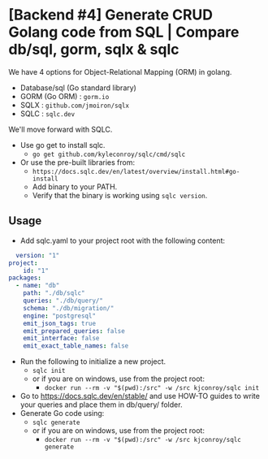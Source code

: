 # [Backend #4] Generate CRUD Golang code from SQL | Compare db/sql, gorm, sqlx & sqlc

We have 4 options for Object-Relational Mapping (ORM) in golang.

- Database/sql (Go standard library)
- GORM (Go ORM) : `gorm.io`
- SQLX : `github.com/jmoiron/sqlx`
- SQLC : `sqlc.dev`

We'll move forward with SQLC.

- Use go get to install sqlc.
  - `go get github.com/kyleconroy/sqlc/cmd/sqlc`
- Or use the pre-built libraries from:
  - `https://docs.sqlc.dev/en/latest/overview/install.html#go-install`
  - Add binary to your PATH.
  - Verify that the binary is working using `sqlc version`.

## Usage

- Add sqlc.yaml to your project root with the following content:

```yaml
  version: "1"
project:
    id: "1"
packages:
  - name: "db"
    path: "./db/sqlc"
    queries: "./db/query/"
    schema: "./db/migration/"
    engine: "postgresql"
    emit_json_tags: true
    emit_prepared_queries: false
    emit_interface: false
    emit_exact_table_names: false 
```

- Run the following to initialize a new project.
  - `sqlc init`
  - or if you are on windows, use from the project root:
    - `docker run --rm -v "$(pwd):/src" -w /src kjconroy/sqlc init`
- Go to <https://docs.sqlc.dev/en/stable/> and use HOW-TO guides to write your queries and place them in db/query/ folder.
- Generate Go code using:
  - `sqlc generate`
  - or if you are on windows, use from the project root:
    - `docker run --rm -v "$(pwd):/src" -w /src kjconroy/sqlc generate`
